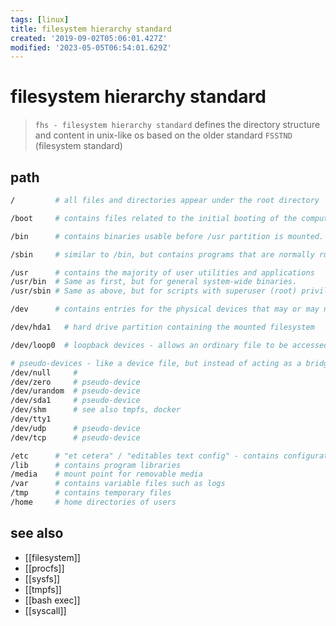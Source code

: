 ```yaml
---
tags: [linux]
title: filesystem hierarchy standard
created: '2019-09-02T05:06:01.427Z'
modified: '2023-05-05T06:54:01.629Z'
---
```


# filesystem hierarchy standard

> `fhs - filesystem hierarchy standard` defines the directory structure and content in unix-like os
> based on the older standard `FSSTND` (filesystem standard)

## path

```sh
/         # all files and directories appear under the root directory

/boot     # contains files related to the initial booting of the computer

/bin      # contains binaries usable before /usr partition is mounted. binaries used in very early boot stage or ones that you need to have available in booting single-user mode e.g. cat, ls, mount

/sbin     # similar to /bin, but contains programs that are normally run only by the system administrator/ scripts with superuser (root) privileges required

/usr      # contains the majority of user utilities and applications
/usr/bin  # Same as first, but for general system-wide binaries.
/usr/sbin # Same as above, but for scripts with superuser (root) privileges required.

/dev      # contains entries for the physical devices that may or may not be present in the hardware

/dev/hda1   # hard drive partition containing the mounted filesystem 

/dev/loop0  # loopback devices - allows an ordinary file to be accessed as if it were a block device, enables mounting an entire filesystem within a single large file

# pseudo-devices - like a device file, but instead of acting as a bridge between os and hardware, it's a device driver without an actual device
/dev/null     # 
/dev/zero     # pseudo-device
/dev/urandom  # pseudo-device
/dev/sda1     # pseudo-device
/dev/shm      # see also tmpfs, docker
/dev/tty1
/dev/udp      # pseudo-device
/dev/tcp      # pseudo-device

/etc      # "et cetera" / "editables text config" - contains configuration files
/lib      # contains program libraries
/media    # mount point for removable media
/var      # contains variable files such as logs
/tmp      # contains temporary files
/home     # home directories of users
```

## see also

- [[filesystem]]
- [[procfs]]
- [[sysfs]]
- [[tmpfs]]
- [[bash exec]]
- [[syscall]]
